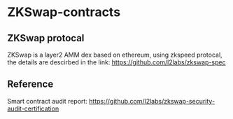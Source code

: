 # ZKSwap-contracts

## ZKSwap protocal
ZKSwap is a layer2 AMM dex based on ethereum, using zkspeed protocal, the details are descirbed in the link:
https://github.com/l2labs/zkswap-spec


## Reference
Smart contract audit report:
https://github.com/l2labs/zkswap-security-audit-certification
